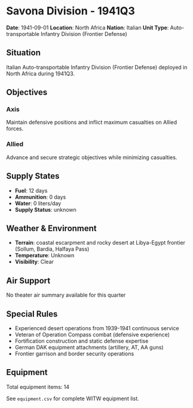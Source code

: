 # Savona Division - 1941Q3

**Date**: 1941-09-01
**Location**: North Africa
**Nation**: Italian
**Unit Type**: Auto-transportable Infantry Division (Frontier Defense)

## Situation

Italian Auto-transportable Infantry Division (Frontier Defense) deployed in North Africa during 1941Q3.

## Objectives

### Axis
Maintain defensive positions and inflict maximum casualties on Allied forces.

### Allied
Advance and secure strategic objectives while minimizing casualties.

## Supply States

- **Fuel**: 12 days
- **Ammunition**: 0 days
- **Water**: 0 liters/day
- **Supply Status**: unknown

## Weather & Environment

- **Terrain**: coastal escarpment and rocky desert at Libya-Egypt frontier (Sollum, Bardia, Halfaya Pass)
- **Temperature**: Unknown
- **Visibility**: Clear

## Air Support

No theater air summary available for this quarter

## Special Rules

- Experienced desert operations from 1939-1941 continuous service
- Veteran of Operation Compass combat (defensive experience)
- Fortification construction and static defense expertise
- German DAK equipment attachments (artillery, AT, AA guns)
- Frontier garrison and border security operations

## Equipment

Total equipment items: 14

See `equipment.csv` for complete WITW equipment list.
